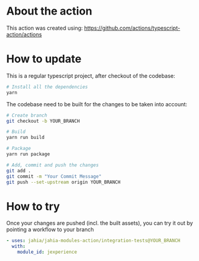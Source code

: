 # About the action

This action was created using: https://github.com/actions/typescript-action/actions

# How to update

This is a regular typescript project, after checkout of the codebase:

```bash
# Install all the dependencies
yarn
```

The codebase need to be built for the changes to be taken into account:

```bash
# Create branch
git checkout -b YOUR_BRANCH

# Build
yarn run build

# Package
yarn run package

# Add, commit and push the changes
git add .
git commit -m "Your Commit Message"
git push --set-upstream origin YOUR_BRANCH
```

# How to try

Once your changes are pushed (incl. the built assets), you can try it out by pointing a workflow to your branch

```yaml
- uses: jahia/jahia-modules-action/integration-tests@YOUR_BRANCH
  with:
    module_id: jexperience
```
